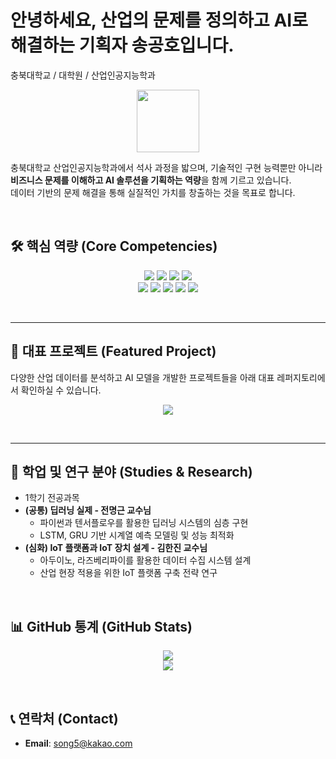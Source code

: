 
# 안녕하세요, 산업의 문제를 정의하고 AI로 해결하는 기획자 송공호입니다.
충북대학교 / 대학원 / 산업인공지능학과
<p align="center">
  <img src="https://media.giphy.com/media/v1.Y2lkPTc5MGI3NjExd2RtcXBwYWNuc3V2bGhzYnd0c3V2dmNqa2pkMHp4NWxjdnk4N3U4eCZlcD12MV9pbnRlcm5hbF9naWZfYnlfaWQmY3Q9Zw/M9gbBd9hDx80E/giphy.gif" width="100">
</p>

충북대학교 산업인공지능학과에서 석사 과정을 밟으며, 기술적인 구현 능력뿐만 아니라 **비즈니스 문제를 이해하고 AI 솔루션을 기획하는 역량**을 함께 기르고 있습니다.  
데이터 기반의 문제 해결을 통해 실질적인 가치를 창출하는 것을 목표로 합니다.

<br>

## 🛠️ 핵심 역량 (Core Competencies)

<p align="center">
  <img src="https://img.shields.io/badge/Python-3776AB?style=for-the-badge&logo=Python&logoColor=white"/>
  <img src="https://img.shields.io/badge/TensorFlow-FF6F00?style=for-the-badge&logo=TensorFlow&logoColor=white"/>
  <img src="https://img.shields.io/badge/Keras-D00000?style=for-the-badge&logo=Keras&logoColor=white"/>
  <img src="https://img.shields.io/badge/Scikit--learn-F7931E?style=for-the-badge&logo=scikit-learn&logoColor=white"/>
  <br>
  <img src="https://img.shields.io/badge/Pandas-150458?style=for-the-badge&logo=Pandas&logoColor=white"/>
  <img src="https://img.shields.io/badge/Numpy-013243?style=for-the-badge&logo=Numpy&logoColor=white"/>
  <img src="https://img.shields.io/badge/Flask-000000?style=for-the-badge&logo=Flask&logoColor=white"/>
  <img src="https://img.shields.io/badge/Git-F05032?style=for-the-badge&logo=Git&logoColor=white"/>
  <img src="https://img.shields.io/badge/GitHub-181717?style=for-the-badge&logo=GitHub&logoColor=white"/>
</p>

<br>

---

## 📂 대표 프로젝트 (Featured Project)

다양한 산업 데이터를 분석하고 AI 모델을 개발한 프로젝트들을 아래 대표 레퍼지토리에서 확인하실 수 있습니다.

<p align="center">
  <a href="https://github.com/songgongho/Industrial_AI">
    <img src="https://github-readme-stats.vercel.app/api/pin/?username=songgongho&repo=Industrial_AI&theme=radical&show_owner=true" />
  </a>
</p>

<br>

---

## 📖 학업 및 연구 분야 (Studies & Research)
* 1학기 전공과목
* **(공통) 딥러닝 실제 - 전명근 교수님**
    * 파이썬과 텐서플로우를 활용한 딥러닝 시스템의 심층 구현
    * LSTM, GRU 기반 시계열 예측 모델링 및 성능 최적화
* **(심화) IoT 플랫폼과 IoT 장치 설계 - 김한진 교수님**
    * 아두이노, 라즈베리파이를 활용한 데이터 수집 시스템 설계
    * 산업 현장 적용을 위한 IoT 플랫폼 구축 전략 연구

<br>

## 📊 GitHub 통계 (GitHub Stats)

<p align="center">
  <a href="https://github.com/songgongho">
    <img src="https://github-readme-stats.vercel.app/api?username=songgongho&show_icons=true&theme=radical&count_private=true" />
  </a>
  <br>
  <a href="https://github.com/songgongho">
    <img src="https://github-readme-stats.vercel.app/api/top-langs/?username=songgongho&layout=compact&theme=radical" />
  </a>
</p>

<br>

## 📞 연락처 (Contact)

* **Email**: song5@kakao.com
